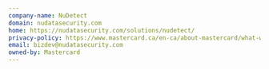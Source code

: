 ```yaml
---
company-name: NuDetect
domain: nudatasecurity.com
home: https://nudatasecurity.com/solutions/nudetect/
privacy-policy: https://www.mastercard.ca/en-ca/about-mastercard/what-we-do/privacy.html
email: bizdev@nudatasecurity.com
owned-by: Mastercard
---
```




